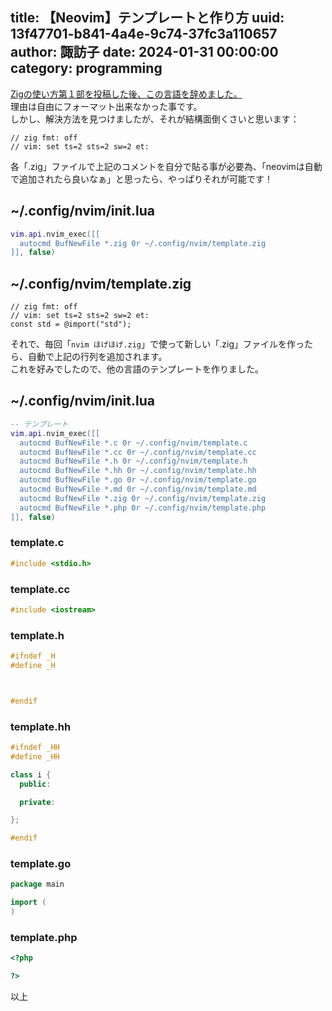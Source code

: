 title: 【Neovim】テンプレートと作り方
uuid: 13f47701-b841-4a4e-9c74-37fc3a110657
author: 諏訪子
date: 2024-01-31 00:00:00
category: programming
----
[Zigの使い方第１部を投稿した後、この言語を辞めました。](/blog/zig-gengo-1.xhtml)\
理由は自由にフォーマット出来なかった事です。\
しかし、解決方法を見つけましたが、それが結構面倒くさいと思います：

```zig
// zig fmt: off
// vim: set ts=2 sts=2 sw=2 et:
```

各「.zig」ファイルで上記のコメントを自分で貼る事が必要為、「neovimは自動で追加されたら良いなぁ」と思ったら、やっぱりそれが可能です！

## ~/.config/nvim/init.lua

```lua
vim.api.nvim_exec([[
  autocmd BufNewFile *.zig 0r ~/.config/nvim/template.zig
]], false)
```

## ~/.config/nvim/template.zig

```zig
// zig fmt: off
// vim: set ts=2 sts=2 sw=2 et:
const std = @import("std");

```

それで、毎回「`nvim ほげほげ.zig`」で使って新しい「.zig」ファイルを作ったら、自動で上記の行列を追加されます。\
これを好みでしたので、他の言語のテンプレートを作りました。

## ~/.config/nvim/init.lua

```lua
-- テンプレート
vim.api.nvim_exec([[
  autocmd BufNewFile *.c 0r ~/.config/nvim/template.c
  autocmd BufNewFile *.cc 0r ~/.config/nvim/template.cc
  autocmd BufNewFile *.h 0r ~/.config/nvim/template.h
  autocmd BufNewFile *.hh 0r ~/.config/nvim/template.hh
  autocmd BufNewFile *.go 0r ~/.config/nvim/template.go
  autocmd BufNewFile *.md 0r ~/.config/nvim/template.md
  autocmd BufNewFile *.zig 0r ~/.config/nvim/template.zig
  autocmd BufNewFile *.php 0r ~/.config/nvim/template.php
]], false)
```

### template.c

```c
#include <stdio.h>

```

### template.cc

```cpp
#include <iostream>

```

### template.h

```c
#ifndef _H
#define _H



#endif
```

### template.hh

```cpp
#ifndef _HH
#define _HH

class i {
  public:

  private:

};

#endif
```

### template.go

```go
package main

import (
)

```

### template.php

```php
<?php

?>
```

以上
